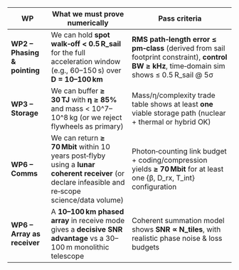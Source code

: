 | WP                           | What we must prove numerically                                                                                                                      | Pass criteria                                                                                                                                 |
| ---------------------------- | --------------------------------------------------------------------------------------------------------------------------------------------------- | --------------------------------------------------------------------------------------------------------------------------------------------- |
| **WP2 – Phasing & pointing** | We can hold **spot walk‑off < 0.5 R_sail** for the full acceleration window (e.g., 60–150 s) over **D = 10–100 km**                                | **RMS path‑length error ≤ pm‑class** (derived from sail footprint constraint), **control BW ≥ kHz**, time‑domain sim shows ≤ 0.5 R_sail @ 5σ |
| **WP3 – Storage**            | We can buffer **≥ 30 TJ** with **η ≥ 85%** and mass < 10^7–10^8 kg (or we reject flywheels as primary)                                                | Mass/η/complexity trade table shows at least **one** viable storage path (nuclear + thermal or hybrid OK)                                     |
| **WP6 – Comms**              | We can return **≥ 70 Mbit** within 10 years post‑flyby using a **lunar coherent receiver** (or declare infeasible and re‑scope science/data volume) | Photon‑counting link budget + coding/compression yields **≥ 70 Mbit** for at least one {β, D_rx, T_int} configuration                       |
| **WP6 – Array as receiver**  | A **10–100 km phased array** in receive mode gives a **decisive SNR advantage** vs a 30–100 m monolithic telescope                                  | Coherent summation model shows **SNR ∝ N_tiles**, with realistic phase noise & loss budgets                                                  |